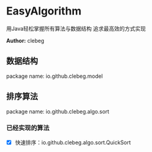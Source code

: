 # EasyAlgorithm
用Java轻松掌握所有算法与数据结构 追求最高效的方式实现

**Author:** clebeg

## 数据结构
package name: io.github.clebeg.model

## 排序算法
package name: io.github.clebeg.algo.sort

### 已经实现的算法
- [x] 快速排序：io.github.clebeg.algo.sort.QuickSort
